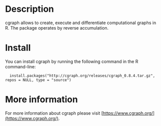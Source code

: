 # Description

cgraph allows to create, execute and differentiate computational graphs in R. The package operates by reverse accumulation.

# Install

You can install cgraph by running the following command in the R command-line:

```
  install.packages("http://cgraph.org/releases/cgraph_0.8.4.tar.gz", repos = NULL, type = "source")
```

# More information

For more information about cgraph please visit [https://www.cgraph.org/](https://www.cgraph.org/).
